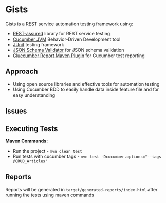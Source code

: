 # Gists

Gists is a REST service automation testing framework using:

- [REST-assured](http://rest-assured.io/) library for REST service testing
- [Cucumber JVM](https://cucumber.io/) Behavior-Driven Development tool
- [JUnit](https://junit.org/junit4/) testing framework
- [JSON Schema Validator](https://github.com/everit-org/json-schema) for JSON schema validation
- [Cluecumber Report Maven Plugin](https://github.com/trivago/cluecumber-report-plugin) for Cucumber test reporting

## Approach

- Using open source libraries and effective tools for automation testing
- Using Cucumber BDD to easily handle data inside feature file and for easy understanding

## Issues

## Executing Tests

**Maven Commands:**

- Run the project - `mvn clean test`
- Run tests with cucumber tags - `mvn test -Dcucumber.options="--tags @CRUD_Articles"`

## Reports

Reports will be generated in `target/generated-reports/index.html` after running the tests using maven commands